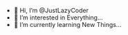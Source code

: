 - 👋 Hi, I’m @JustLazyCoder
- 👀 I’m interested in Everything...
- 🌱 I’m currently learning New Things...

<!---
JustLazyCoder/JustLazyCoder is a ✨ special ✨ repository because its `README.md` (this file) appears on your GitHub profile.
You can click the Preview link to take a look at your changes.
--->
